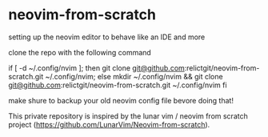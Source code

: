 # neovim-from-scratch
setting up the neovim editor to behave like an IDE and more

clone the repo with the following command

if [ -d ~/.config/nvim ]; then git clone git@github.com:relictgit/neovim-from-scratch.git ~/.config/nvim; else mkdir ~/.config/nvim && git clone git@github.com:relictgit/neovim-from-scratch.git ~/.config/nvim fi

make shure to backup your old neovim config file bevore doing that!

This private repository is inspired by the lunar vim / neovim from scratch project (https://github.com/LunarVim/Neovim-from-scratch).

